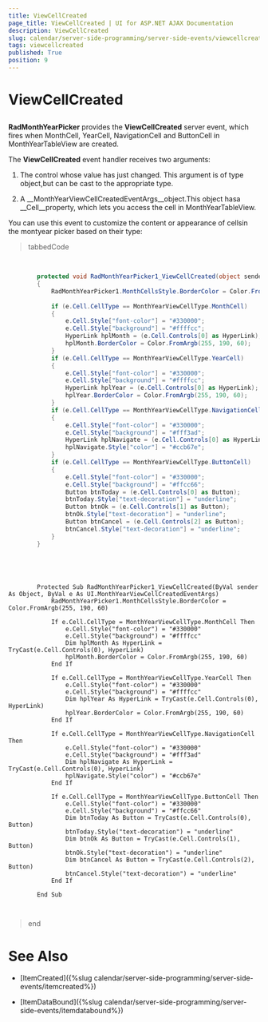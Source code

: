 ```yaml
---
title: ViewCellCreated
page_title: ViewCellCreated | UI for ASP.NET AJAX Documentation
description: ViewCellCreated
slug: calendar/server-side-programming/server-side-events/viewcellcreated
tags: viewcellcreated
published: True
position: 9
---
```


# ViewCellCreated



## 

__RadMonthYearPicker__ provides the __ViewCellCreated__ server event, which fires when MonthCell, YearCell, NavigationCell and ButtonCell in MonthYearTableView are created.

The __ViewCellCreated__ event handler receives two arguments:

1. The control whose value has just changed. This argument is of type object,but can be cast to the appropriate type.

1. A __MonthYearViewCellCreatedEventArgs__object.This object hasa __Cell__property, which lets you access the cell in MonthYearTableView.

You can use this event to customize the content or appearance of cellsin the montyear picker based on their type:

>tabbedCode

````C#
	
	
	    protected void RadMonthYearPicker1_ViewCellCreated(object sender, UI.MonthYearViewCellCreatedEventArgs e)
	    {
	        RadMonthYearPicker1.MonthCellsStyle.BorderColor = Color.FromArgb(255, 190, 60);
	
	        if (e.Cell.CellType == MonthYearViewCellType.MonthCell)
	        {
	            e.Cell.Style["font-color"] = "#330000";
	            e.Cell.Style["background"] = "#ffffcc";
	            HyperLink hplMonth = (e.Cell.Controls[0] as HyperLink);
	            hplMonth.BorderColor = Color.FromArgb(255, 190, 60);
	        }
	        if (e.Cell.CellType == MonthYearViewCellType.YearCell)
	        {
	            e.Cell.Style["font-color"] = "#330000";
	            e.Cell.Style["background"] = "#ffffcc";
	            HyperLink hplYear = (e.Cell.Controls[0] as HyperLink);
	            hplYear.BorderColor = Color.FromArgb(255, 190, 60);
	        }
	        if (e.Cell.CellType == MonthYearViewCellType.NavigationCell)
	        {
	            e.Cell.Style["font-color"] = "#330000";
	            e.Cell.Style["background"] = "#fff3ad";
	            HyperLink hplNavigate = (e.Cell.Controls[0] as HyperLink);
	            hplNavigate.Style["color"] = "#ccb67e";
	        }
	        if (e.Cell.CellType == MonthYearViewCellType.ButtonCell)
	        {
	            e.Cell.Style["font-color"] = "#330000";
	            e.Cell.Style["background"] = "#ffcc66";
	            Button btnToday = (e.Cell.Controls[0] as Button);
	            btnToday.Style["text-decoration"] = "underline";
	            Button btnOk = (e.Cell.Controls[1] as Button);
	            btnOk.Style["text-decoration"] = "underline";
	            Button btnCancel = (e.Cell.Controls[2] as Button);
	            btnCancel.Style["text-decoration"] = "underline";
	        }
	    }
	
				
````
````VB.NET
	
	
	    Protected Sub RadMonthYearPicker1_ViewCellCreated(ByVal sender As Object, ByVal e As UI.MonthYearViewCellCreatedEventArgs)
	        RadMonthYearPicker1.MonthCellsStyle.BorderColor = Color.FromArgb(255, 190, 60)
	
	        If e.Cell.CellType = MonthYearViewCellType.MonthCell Then
	            e.Cell.Style("font-color") = "#330000"
	            e.Cell.Style("background") = "#ffffcc"
	            Dim hplMonth As HyperLink = TryCast(e.Cell.Controls(0), HyperLink)
	            hplMonth.BorderColor = Color.FromArgb(255, 190, 60)
	        End If
	
	        If e.Cell.CellType = MonthYearViewCellType.YearCell Then
	            e.Cell.Style("font-color") = "#330000"
	            e.Cell.Style("background") = "#ffffcc"
	            Dim hplYear As HyperLink = TryCast(e.Cell.Controls(0), HyperLink)
	            hplYear.BorderColor = Color.FromArgb(255, 190, 60)
	        End If
	
	        If e.Cell.CellType = MonthYearViewCellType.NavigationCell Then
	            e.Cell.Style("font-color") = "#330000"
	            e.Cell.Style("background") = "#fff3ad"
	            Dim hplNavigate As HyperLink = TryCast(e.Cell.Controls(0), HyperLink)
	            hplNavigate.Style("color") = "#ccb67e"
	        End If
	
	        If e.Cell.CellType = MonthYearViewCellType.ButtonCell Then
	            e.Cell.Style("font-color") = "#330000"
	            e.Cell.Style("background") = "#ffcc66"
	            Dim btnToday As Button = TryCast(e.Cell.Controls(0), Button)
	            btnToday.Style("text-decoration") = "underline"
	            Dim btnOk As Button = TryCast(e.Cell.Controls(1), Button)
	            btnOk.Style("text-decoration") = "underline"
	            Dim btnCancel As Button = TryCast(e.Cell.Controls(2), Button)
	            btnCancel.Style("text-decoration") = "underline"
	        End If
	
	    End Sub
	
	
````
>end

# See Also

 * [ItemCreated]({%slug calendar/server-side-programming/server-side-events/itemcreated%})

 * [ItemDataBound]({%slug calendar/server-side-programming/server-side-events/itemdatabound%})
